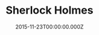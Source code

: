 ---
title: "Sherlock Holmes"
year: 2009
date: 2015-11-23T00:00:00.000Z
permalink: /almanac/movies/2015-11-23-sherlock-holmes/index.html
rating: 3
---